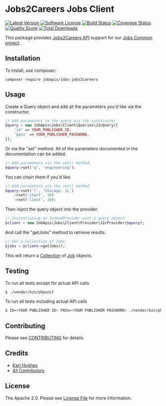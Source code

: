 # Jobs2Careers Jobs Client

[![Latest Version](https://img.shields.io/github/release/jobapis/jobs-jobs2careers.svg?style=flat-square)](https://github.com/jobapis/jobs-jobs2careers/releases)
[![Software License](https://img.shields.io/badge/license-APACHE%202.0-brightgreen.svg?style=flat-square)](LICENSE.md)
[![Build Status](https://img.shields.io/travis/jobapis/jobs-jobs2careers/master.svg?style=flat-square&1)](https://travis-ci.org/jobapis/jobs-jobs2careers)
[![Coverage Status](https://img.shields.io/scrutinizer/coverage/g/jobapis/jobs-jobs2careers.svg?style=flat-square)](https://scrutinizer-ci.com/g/jobapis/jobs-jobs2careers/code-structure)
[![Quality Score](https://img.shields.io/scrutinizer/g/jobapis/jobs-jobs2careers.svg?style=flat-square)](https://scrutinizer-ci.com/g/jobapis/jobs-jobs2careers)
[![Total Downloads](https://img.shields.io/packagist/dt/jobapis/jobs-jobs2careers.svg?style=flat-square)](https://packagist.org/packages/jobapis/jobs-jobs2careers)

This package provides [Jobs2Careers API](http://api.jobs2careers.com/api/spec.pdf)
support for our [Jobs Common project](https://github.com/jobapis/jobs-common).

## Installation

To install, use composer:

```
composer require jobapis/jobs-jobs2careers
```

## Usage

Create a Query object and add all the parameters you'd like via the constructor.
 
```php
// Add parameters to the query via the constructor
$query = new JobApis\Jobs\Client\Queries\J2cQuery([
    'id' => YOUR_PUBLISHER_ID,
    'pass' => YOUR_PUBLISHER_PASSWORD,
]);
```

Or via the "set" method. All of the parameters documented in the documentation can be added.

```php
// Add parameters via the set() method
$query->set('q', 'engineering');
```

You can chain them if you'd like.

```php
// Add parameters via the set() method
$query->set('l', 'Chicago, IL')
    ->set('start', 10)
    ->set('limit', 20);
```
 
Then inject the query object into the provider.

```php
// Instantiating an IndeedProvider with a query object
$client = new JobApis\Jobs\Client\Provider\J2cProvider($query);
```

And call the "getJobs" method to retrieve results.

```php
// Get a Collection of Jobs
$jobs = $client->getJobs();
```

This will return a [Collection](https://github.com/jobapis/jobs-common/blob/master/src/Collection.php) of [Job](https://github.com/jobapis/jobs-common/blob/master/src/Job.php) objects.

## Testing

To run all tests except for actual API calls
``` bash
$ ./vendor/bin/phpunit
```

To run all tests including actual API calls
``` bash
$ ID=<YOUR PUBLISHER ID> PASS=<YOUR PUBLISHER PASSWORD> ./vendor/bin/phpunit
```

## Contributing

Please see [CONTRIBUTING](https://github.com/jobapis/jobs-jobs2careers/blob/master/CONTRIBUTING.md) for details.


## Credits

- [Karl Hughes](https://github.com/karllhughes)
- [All Contributors](https://github.com/jobapis/jobs-jobs2careers/contributors)


## License

The Apache 2.0. Please see [License File](https://github.com/jobapis/jobs-jobs2careers/blob/master/LICENSE) for more information.
